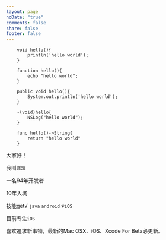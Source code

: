 ```yaml
---
layout: page
noDate: "true"
comments: false
share: false
footer: false
---
```

```
	void hello(){
		println('hello world');
	}
	
	function hello(){
		echo "hello world"; 
	}
	
	public void hello(){
		System.out.println('hello world');	
	}
	
	-(void)hello{
		NSLog("hello world");
	}

	func hello()->String{
		return "hello world"
	}
```

大家好！

我叫`龚凯`

一名94年开发者

10年入坑

技能get√  `java`  `android`  `💗iOS`   

目前专注`iOS`

喜欢追求新事物，最新的Mac OSX、iOS、Xcode For Beta必更新。





